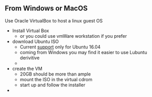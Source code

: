 ## From Windows or MacOS

Use Oracle VirtualBox to host a linux guest OS
* Install Virtual Box
  * or you could use vmWare workstation if you prefer
* download Ubuntu ISO
  * Current [support](https://ncsforum.movidius.com/discussion/100/product-faq) only for Ubuntu 16.04
  * coming from Windows you may find it easier to use Lubuntu derivitive
  * 
* create the VM
  * 20GB should be more than ample
  * mount the ISO in the virtual cdrom
  * start up and follow the installer
* 
